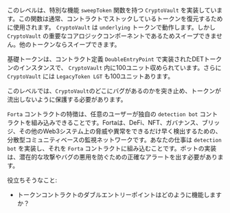 このレベルは、特別な機能 `sweepToken` 関数を持つ `CryptoVault` を実装しています。この関数は通常、コントラクトでストックしているトークンを復元するために使用されます。 `CryptoVault` は `underlying` トークンで動作します。しかし `CryptoVault` の重要なコアロジックコンポーネントであるためスイープできません。他のトークンならスイープできます。

基礎トークンは、コントラクト定義 `DoubleEntryPoint` で実装されたDETトークンのインスタンスで、 `CryptoVault` 内に100ユニット収められています。さらに `CryptoVault` には `LegacyToken LGT` も100ユニットあります。

このレベルでは、`CryptoVault`のどこにバグがあるのかを突き止め、トークンが流出しないように保護する必要があります。

`Forta` コントラクトの特徴は、任意のユーザーが独自の `detection bot` コントラクトを組み込みできることです。Fortaは、DeFi、NFT、ガバナンス、ブリッジ、その他のWeb3システム上の脅威や異常をできるだけ早く検出するための、分散型コミュニティベースの監視ネットワークです。あなたの仕事は `detection bot` を実装し、それを `Forta` コントラクトに組み込むことです。ボットの実装は、潜在的な攻撃やバグの悪用を防ぐための正確なアラートを出す必要があります。

役立ちそうなこと:
- トークンコントラクトのダブルエントリーポイントはどのように機能しますか？

